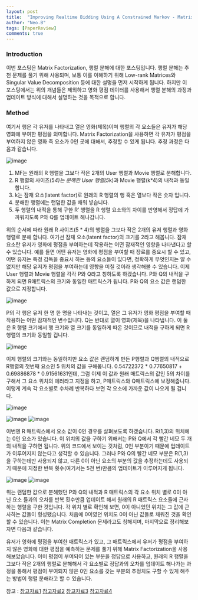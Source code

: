 ```yaml
---
layout: post
title:  "Improving Realtime Bidding Using A Constrained Markov - Matrix Factorization"
author: "Neo.B"
tags: [PaperReview]
comments: true
---
```


### Introduction
이번 포스팅은 Matrix Factorization, 행렬 분해에 대한 포스팅입니다. 행렬 분해는 추천 문제를 풀기 위해 사용되며, 보통 이를 이해하기 위해 Low-rank Matrices와 Singular Value Decomposition 등에 대한 설명을 먼저 시작하게 됩니다. 하지만 이 포스팅에서는 위의 개념들은 제외하고 영화 평점 데이터를 사용해서 행렬 분해의 과정과 업데이트 방식에 대해서 설명하는 것을 목적으로 합니다. 

### Method

여기서 행은 각 유저를 나타내고 열은 영화(제목)이며 행렬의 각 요소들은 유저가 해당 영화에 부여한 평점을 의미합니다. Matrix Factorization을 사용하면 각 유저가 평점을 부여하지 않은 영화 즉 요소가 0인 곳에 대해서, 추정할 수 있게 됩니다. 추정 과정은 다음과 같습니다.

![image](https://user-images.githubusercontent.com/49015329/57129001-31583400-6dd0-11e9-9255-8df88017b057.png)

1.	MF는 원래의 R 행렬을 그보다 작은 2개의 User 행렬과 Movie 행렬로 분해합니다.
2.	R 행렬의 사이즈(5*4)는 분해한 User 행렬(5*k)과 Movie 행렬(k*4)의 내적과 동일합니다.
3.	k는 잠재 요소(latent factor)로 원래의 R 행렬의 행 혹은 열보다 작은 숫자 입니다.
4.	분해한 행렬에는 랜덤한 값을 채워 넣습니다. 
5.	두 행렬의 내적을 통해 구한 R’ 행렬을 R 행렬 요소와의 차이를 반영해서 정답에 가까워지도록 P와 Q를 업데이트 해나갑니다.

위의 순서에 따라 원래 R 사이즈(5 * 4)의 행렬을 그보다 작은 2개의 유저 행렬과 영화 행렬로 분해 합니다. 여기선 잠재 요소(latent factor)의 크기를 2라고 해봅니다. 잠재 요소란 유저가 영화에 평점을 부여하는데 작용하는 어떤 잠재적인 영향을 나타낸다고 할 수 있습니다. 예를 들면 어떤 유저는 영화에 평점을 부여할 때 장르를 중요시 할 수 있고, 어떤 유저는 특정 감독을 중요시 하는 등의 요소들이 있다면, 정확하게 무엇인지는 알 수 없지만 해당 유저가 평점을 부여하는데 영향을 미칠 것이라 생각해볼 수 있습니다.
이제 User 행렬과 Movie 행렬을 각각 P와 Q라고 칭하도록 하겠습니다. P와 Q의 내적을 구하게 되면 R매트릭스의 크기와 동일한 매트릭스가 됩니다. P와 Q의 요소 값은 랜덤한 값으로 지정합니다. 
 
![image](https://user-images.githubusercontent.com/49015329/57129028-3e752300-6dd0-11e9-921d-2b5546a542c3.png)

P의 각 행은 유저 한 명 한 명을 나타내는 것이고, 열은 그 유저가 영화 평점을 부여할 때 작용하는 어떤 잠재적인 변수입니다. Q는 반대로 열이 영화(제목)을 나타냅니다. 이 둘은 R 행렬 크기에서 행 크기와 열 크기를 동일하게 따온 것이므로 내적을 구하게 되면 R 행렬의 크기와 동일할 겁니다. 

![image](https://user-images.githubusercontent.com/49015329/57129053-4cc33f00-6dd0-11e9-83d3-9517979184d7.png)

이제 행렬의 크기와는 동일하지만 요소 값은 랜덤하게 만든 P행렬과 Q행렬의 내적으로 R행렬의 첫번째 요소인 5 위치의 값을 구해봅니다. 0.54722372 * 0.77650817 + 0.69886878 * 0.91561631인데, 그럼 이제 이 값과 원래 매트릭스의 값인 5의 차이를 구해서 그 요소 위치의 에러라고 지정을 하고, P매트릭스와 Q매트릭스에 보정해줍니다. 이렇게 계속 각 요소별로 수차례 반복하다 보면 각 요소에 가까운 값이 나오게 될 겁니다. 

![image](https://user-images.githubusercontent.com/49015329/57129067-5482e380-6dd0-11e9-81ad-5ba8c64f7cdc.png)

![image](https://user-images.githubusercontent.com/49015329/57129093-66648680-6dd0-11e9-82c1-3d077293c42e.png)
![image](https://user-images.githubusercontent.com/49015329/57129096-68c6e080-6dd0-11e9-8c8e-1038ac664b43.png)

이번엔 R 매트릭스에서 요소 값이 0인 경우를 살펴보도록 하겠습니다. R(1,3)의 위치에는 0인 요소가 있습니다. 이 위치의 값을 구하기 위해서는 P와 Q에서 각 빨간 네모 두 개의 내적을 구하면 됩니다. 위의 코드에서 보이는 것처럼, 0인 부분이기 때문에 업데이트가 이루어지지 않는다고 생각할 수 있습니다. 그러나 P와 Q의 빨간 네모 부분은 R(1,3)을 구하는데만 사용되지 않고, 다른 0이 아닌 요소의 부분의 값을 추정하는데도 사용되기 때문에 지정한 반복 횟수(여기서는 5천 번)만큼의 업데이트가 이루어지게 됩니다. 

![image](https://user-images.githubusercontent.com/49015329/57129121-72504880-6dd0-11e9-86bd-fad5302dee1e.png)
![image](https://user-images.githubusercontent.com/49015329/57129125-74b2a280-6dd0-11e9-9147-6468f1394f58.png)

위는 랜덤한 값으로 분해했던 P와 Q의 내적과 R 매트릭스의 각 요소 위치 별로 0이 아닌 요소
들과의 오차를 반복 횟수만큼 업데이트 해서 원래의 R 매트릭스 요소들에 근사하는 행렬을 구한 것입니다. 각 위치 별로 확인해 보면, 0이 아니었던 위치는 그 값에 근사하는 값들이 형성됐습니다. 처음에 0이였던 위치도 0이 아닌 값들로 채워진 것을 확인할 수 있습니다. 이는 Matrix Completion 문제라고도 칭해지며, 마지막으로 정리해보자면 다음과 같습니다.

유저가 영화에 평점을 부여한 매트릭스가 있고, 그 매트릭스에서 유저가 평점을 부여하지 않은 영화에 대한 평점을 예측하는 문제를 풀기 위해 Matrix Factorization을 사용해보았습니다. 이미 평점이 부여되어 있는 부분을 정답으로 사용하고, 원래의 R 행렬을 그보다 작은 2개의 행렬로 분해해서 각 요소별로 정답과의 오차를 업데이트 해나가는 과정을 통해서 평점이 부여되지 않은 0인 요소를 갖는 부분의 추정치도 구할 수 있게 해주는 방법이 행렬 분해라고 할 수 있습니다. 

참고 : [참고자료1](http://sanghyukchun.github.io/73/)
[참고자료2](http://www.quuxlabs.com/blog/2010/09/matrix-factorization-a-simple-tutorial-and-implementation-in-python/#source-code)
[참고자료3](https://blog.insightdatascience.com/explicit-matrix-factorization-als-sgd-and-all-that-jazz-b00e4d9b21ea)
[참고자료4](http://www.albertauyeung.com/post/python-matrix-factorization/)


